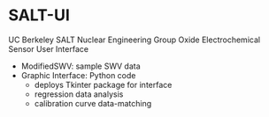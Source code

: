 # SALT-UI
UC Berkeley SALT Nuclear Engineering Group Oxide Electrochemical Sensor  User Interface 

- ModifiedSWV: sample SWV data 
- Graphic Interface: Python code
	- deploys Tkinter package for interface
	- regression data analysis
	- calibration curve data-matching

